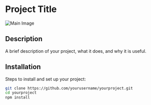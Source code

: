 # Project Title

![Main Image](ManPages/CLI.jpg)

## Description
A brief description of your project, what it does, and why it is useful.

## Installation
Steps to install and set up your project:

```bash
git clone https://github.com/yourusername/yourproject.git
cd yourproject
npm install
